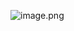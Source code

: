 ![image.png](https://jiunian-pic-1310185536.cos.ap-nanjing.myqcloud.com/picgo%2F20231019125855.png)
